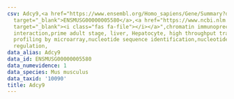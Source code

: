 ```yaml
---
csv: Adcy9,<a href="https://www.ensembl.org/Homo_sapiens/Gene/Summary?db=core;g=ENSMUSG00000005580"
  target="_blank">ENSMUSG00000005580</a>,<a href="https://www.ncbi.nlm.nih.gov/pubmed/23834426"
  target="_blank"><i class="fas fa-file"></i></a>",chromatin immunoprecipitation assay,direct
  interaction,prime adult stage, liver, Hepatocyte, high throughput transcription
  profiling by microarray,nucleotide sequence identification,nucleotide sequence identification,transcriptional
  regulation,
data_alias: Adcy9
data_id: ENSMUSG00000005580
data_numevidence: 1
data_species: Mus musculus
data_taxid: '10090'
title: Adcy9
---
```


